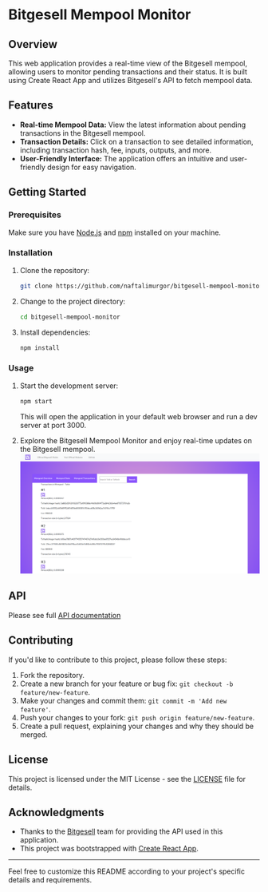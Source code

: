# Bitgesell Mempool Monitor

## Overview

This web application provides a real-time view of the Bitgesell mempool, allowing users to monitor pending transactions and their status. It is built using Create React App and utilizes Bitgesell's API to fetch mempool data.

## Features

- **Real-time Mempool Data:** View the latest information about pending transactions in the Bitgesell mempool.
- **Transaction Details:** Click on a transaction to see detailed information, including transaction hash, fee, inputs, outputs, and more.
- **User-Friendly Interface:** The application offers an intuitive and user-friendly design for easy navigation.

## Getting Started

### Prerequisites

Make sure you have [Node.js](https://nodejs.org/) and [npm](https://www.npmjs.com/) installed on your machine.

### Installation

1. Clone the repository:

   ```bash
   git clone https://github.com/naftalimurgor/bitgesell-mempool-monitor.git
   ```

2. Change to the project directory:

   ```bash
   cd bitgesell-mempool-monitor
   ```

3. Install dependencies:

   ```bash
   npm install
   ```

### Usage

1. Start the development server:

   ```bash
   npm start
   ```

   This will open the application in your default web browser and run a dev server at port 3000.

2. Explore the Bitgesell Mempool Monitor and enjoy real-time updates on the Bitgesell mempool.
![Alt text](./overview.png "Mempool transactions")
## API

Please see full [API documentation](https://github.com/bitaps-com/bglapiserver/tree/master/api)

## Contributing

If you'd like to contribute to this project, please follow these steps:

1. Fork the repository.
2. Create a new branch for your feature or bug fix: `git checkout -b feature/new-feature`.
3. Make your changes and commit them: `git commit -m 'Add new feature'`.
4. Push your changes to your fork: `git push origin feature/new-feature`.
5. Create a pull request, explaining your changes and why they should be merged.

## License

This project is licensed under the MIT License - see the [LICENSE](LICENSE) file for details.

## Acknowledgments

- Thanks to the [Bitgesell](https://bitgesell.ca/) team for providing the API used in this application.
- This project was bootstrapped with [Create React App](https://create-react-app.dev/).

---

Feel free to customize this README according to your project's specific details and requirements.